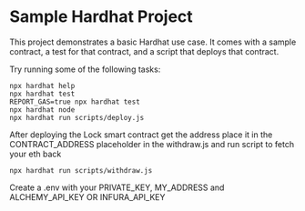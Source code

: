 # Sample Hardhat Project

This project demonstrates a basic Hardhat use case. It comes with a sample contract, a test for that contract, and a script that deploys that contract.

Try running some of the following tasks:

```shell
npx hardhat help
npx hardhat test
REPORT_GAS=true npx hardhat test
npx hardhat node
npx hardhat run scripts/deploy.js
```

After deploying the Lock smart contract get the address
place it in the CONTRACT_ADDRESS placeholder in the withdraw.js and run script to fetch your eth back
```shell
npx hardhat run scripts/withdraw.js
```

Create a .env with your PRIVATE_KEY, MY_ADDRESS and ALCHEMY_API_KEY OR INFURA_API_KEY
